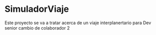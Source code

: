 # SimuladorViaje
Este proyecto se va a tratar acerca de un viaje interplanertario para Dev senior
cambio de colaborador 2